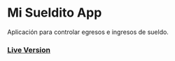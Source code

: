 <h1 class="code-line" data-line-start=0 data-line-end=1 ><a id="Sueldito_0"></a>Mi Sueldito App</h1>
<p class="has-line-data" data-line-start="1" data-line-end="2">Aplicación para controlar egresos e ingresos de sueldo.</p>
<h3><a href ="app-sueldito-js.vercel.app">Live Version</a></h3>
